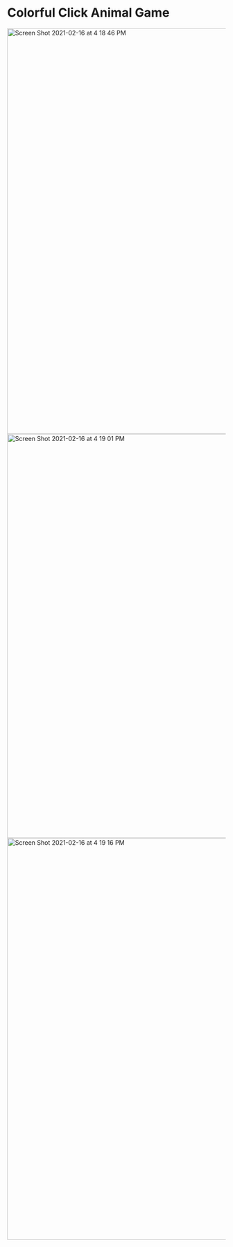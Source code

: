# Colorful Click Animal Game



<img width="936" alt="Screen Shot 2021-02-16 at 4 18 46 PM" src="https://user-images.githubusercontent.com/63209579/108122732-bdede800-7072-11eb-9cd8-8ff1fbcab851.png">
<img width="932" alt="Screen Shot 2021-02-16 at 4 19 01 PM" src="https://user-images.githubusercontent.com/63209579/108122734-be867e80-7072-11eb-94f3-7aaffeecd539.png">
<img width="927" alt="Screen Shot 2021-02-16 at 4 19 16 PM" src="https://user-images.githubusercontent.com/63209579/108122735-be867e80-7072-11eb-85e5-0c3f6f62c57e.png">
